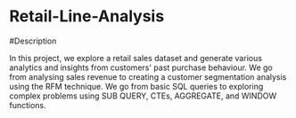 # Retail-Line-Analysis

#Description

In this project, we explore a retail sales dataset and generate various analytics and insights from customers' past purchase behaviour. We go from analysing sales revenue to creating a customer segmentation analysis using the RFM technique. We go from basic SQL queries to exploring complex problems using SUB QUERY, CTEs, AGGREGATE, and WINDOW functions. 
